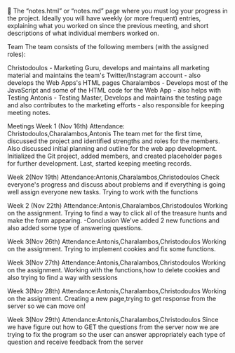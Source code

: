  The “notes.html” or “notes.md” page where you must log your progress in the
project. Ideally you will have weekly (or more frequent) entries, explaining what
you worked on since the previous meeting, and short descriptions of what
individual members worked on.

Team 
The team consists of the following members (with the assigned roles):

Christodoulos - Marketing Guru, develops and maintains all marketing material and maintains the team's
Twitter/Instagram account - also develops the Web Apps's HTML pages
Charalambos - Develops most of the JavaScript and some of the HTML code for the Web App - also helps with Testing
Antonis - Testing Master, Develops and maintains the testing page and also contributes to the marketing efforts - 
also responsible for keeping meeting notes. 

Meetings
Week 1 (Nov 16th)
Attendance: Christodoulos,Charalambos,Antonis
The team met for the first time, discussed the project and identified strengths and roles for the members. 
Also discussed initial planning and outline for the web app development. Initialized the Git project, added members, and 
created placeholder pages for further development. Last, started keeping meeting records.

Week 2(Nov 19th)
Attendance:Antonis,Charalambos,Christodoulos
Check everyone's progress and discuss about problems and if everything is going well assign everyone new tasks.
Trying to work with the functions

Week 2 (Nov 22th)
Attendance:Antonis,Charalambos,Christodoulos
Working on the assignment. Trying to find a way to click all of the treasure hunts and make the form appearing.
-Conclusion We've added 2 new functions and also added some type of answering questions.

Week 3(Nov 26th)
Attendance:Antonis,Charalambos,Christodoulos
Working on the assignment. Trying to implement cookies and fix some functions.

Week 3(Nov 27th)
Attendance:Antonis,Charalambos,Christodoulos
Working on the assignment. Working with the functions,how to delete cookies and also trying to find a way with sessions

Week 3(Nov 28th)
Attendance:Antonis,Charalambos,Christodoulos
Working on the assignment. Creating a new page,trying to get response from the server so we can move on!

Week 3(Nov 29th)
Attendance:Antonis,Charalambos,Christodoulos
Since we have figure out how to GET the questions from the server now we are trying to fix the program so the user can answer appropriately each type of question and receive feedback from the server